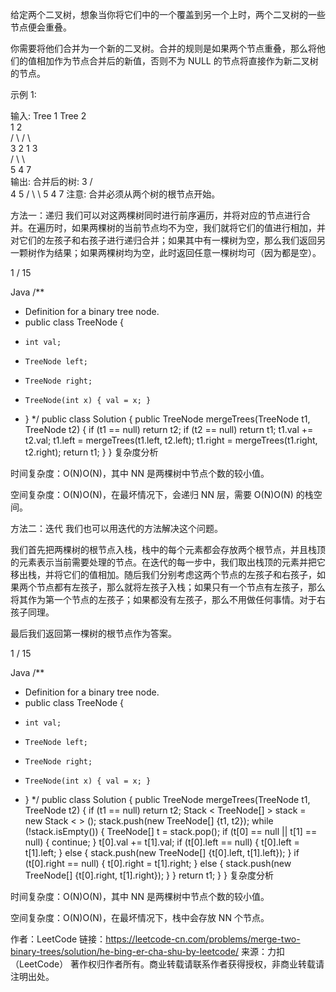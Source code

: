 给定两个二叉树，想象当你将它们中的一个覆盖到另一个上时，两个二叉树的一些节点便会重叠。

你需要将他们合并为一个新的二叉树。合并的规则是如果两个节点重叠，那么将他们的值相加作为节点合并后的新值，否则不为 NULL 的节点将直接作为新二叉树的节点。

示例 1:

输入: 
	Tree 1                     Tree 2                  
          1                         2                             
         / \                       / \                            
        3   2                     1   3                        
       /                           \   \                      
      5                             4   7                  
输出: 
合并后的树:
	     3
	    / \
	   4   5
	  / \   \ 
	 5   4   7
注意: 合并必须从两个树的根节点开始。


方法一：递归
我们可以对这两棵树同时进行前序遍历，并将对应的节点进行合并。在遍历时，如果两棵树的当前节点均不为空，我们就将它们的值进行相加，并对它们的左孩子和右孩子进行递归合并；如果其中有一棵树为空，那么我们返回另一颗树作为结果；如果两棵树均为空，此时返回任意一棵树均可（因为都是空）。


1 / 15

Java
/**
 * Definition for a binary tree node.
 * public class TreeNode {
 *     int val;
 *     TreeNode left;
 *     TreeNode right;
 *     TreeNode(int x) { val = x; }
 * }
 */
public class Solution {
    public TreeNode mergeTrees(TreeNode t1, TreeNode t2) {
        if (t1 == null)
            return t2;
        if (t2 == null)
            return t1;
        t1.val += t2.val;
        t1.left = mergeTrees(t1.left, t2.left);
        t1.right = mergeTrees(t1.right, t2.right);
        return t1;
    }
}
复杂度分析

时间复杂度：O(N)O(N)，其中 NN 是两棵树中节点个数的较小值。

空间复杂度：O(N)O(N)，在最坏情况下，会递归 NN 层，需要 O(N)O(N) 的栈空间。

方法二：迭代
我们也可以用迭代的方法解决这个问题。

我们首先把两棵树的根节点入栈，栈中的每个元素都会存放两个根节点，并且栈顶的元素表示当前需要处理的节点。在迭代的每一步中，我们取出栈顶的元素并把它移出栈，并将它们的值相加。随后我们分别考虑这两个节点的左孩子和右孩子，如果两个节点都有左孩子，那么就将左孩子入栈；如果只有一个节点有左孩子，那么将其作为第一个节点的左孩子；如果都没有左孩子，那么不用做任何事情。对于右孩子同理。

最后我们返回第一棵树的根节点作为答案。


1 / 15

Java
/**
 * Definition for a binary tree node.
 * public class TreeNode {
 *     int val;
 *     TreeNode left;
 *     TreeNode right;
 *     TreeNode(int x) { val = x; }
 * }
 */
public class Solution {
    public TreeNode mergeTrees(TreeNode t1, TreeNode t2) {
        if (t1 == null)
            return t2;
        Stack < TreeNode[] > stack = new Stack < > ();
        stack.push(new TreeNode[] {t1, t2});
        while (!stack.isEmpty()) {
            TreeNode[] t = stack.pop();
            if (t[0] == null || t[1] == null) {
                continue;
            }
            t[0].val += t[1].val;
            if (t[0].left == null) {
                t[0].left = t[1].left;
            } else {
                stack.push(new TreeNode[] {t[0].left, t[1].left});
            }
            if (t[0].right == null) {
                t[0].right = t[1].right;
            } else {
                stack.push(new TreeNode[] {t[0].right, t[1].right});
            }
        }
        return t1;
    }
}
复杂度分析

时间复杂度：O(N)O(N)，其中 NN 是两棵树中节点个数的较小值。

空间复杂度：O(N)O(N)，在最坏情况下，栈中会存放 NN 个节点。

作者：LeetCode
链接：https://leetcode-cn.com/problems/merge-two-binary-trees/solution/he-bing-er-cha-shu-by-leetcode/
来源：力扣（LeetCode）
著作权归作者所有。商业转载请联系作者获得授权，非商业转载请注明出处。